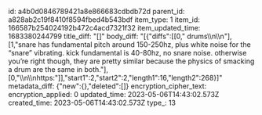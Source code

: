 id: a4b0d0846789421a8e866683cdbdb72d
parent_id: a828ab2c19f8410f8594fbed4b543bdf
item_type: 1
item_id: 166587b254024192b472c4acd7321f32
item_updated_time: 1683380244799
title_diff: "[]"
body_diff: "[{\"diffs\":[[0,\" drums\\\n\\\n\"],[1,\"snare has fundamental pitch around 150-250hz, plus white noise for the “snare” vibrating.  kick fundamental is 40-80hz, no snare noise.  otherwise you’re right though, they are pretty similar because the physics of smacking a drum are the same in both.\"],[0,\"\\\n\\\nhttps:\"]],\"start1\":2,\"start2\":2,\"length1\":16,\"length2\":268}]"
metadata_diff: {"new":{},"deleted":[]}
encryption_cipher_text: 
encryption_applied: 0
updated_time: 2023-05-06T14:43:02.573Z
created_time: 2023-05-06T14:43:02.573Z
type_: 13